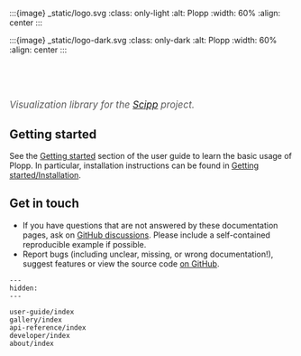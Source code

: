 :::{image} _static/logo.svg
:class: only-light
:alt: Plopp
:width: 60%
:align: center
:::

:::{image} _static/logo-dark.svg
:class: only-dark
:alt: Plopp
:width: 60%
:align: center
:::

#

<span style="font-size:1.2em;font-style:italic;color:#5a5a5a">
    <br><br>
    Visualization library for the <a href="https://scipp.github.io">Scipp</a> project.
</span>

## Getting started

See the [Getting started](./user-guide/index.md#getting-started) section of the user guide to learn the basic usage of Plopp.
In particular, installation instructions can be found in [Getting started/Installation](./user-guide/getting-started/installation.md).

## Get in touch

- If you have questions that are not answered by these documentation pages, ask on [GitHub discussions](https://github.com/scipp/plopp/discussions). Please include a self-contained reproducible example if possible.
- Report bugs (including unclear, missing, or wrong documentation!), suggest features or view the source code [on GitHub](https://github.com/scipp/plopp).

```{toctree}
---
hidden:
---

user-guide/index
gallery/index
api-reference/index
developer/index
about/index
```
